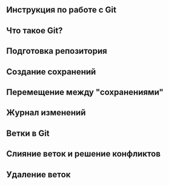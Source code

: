 ## Инструкция по работе с Git

## Что такое Git?

## Подготовка репозитория

## Создание сохранений

## Перемещение между "сохранениями"

## Журнал изменений

## Ветки в Git

## Слияние веток и решение конфликтов

## Удаление веток